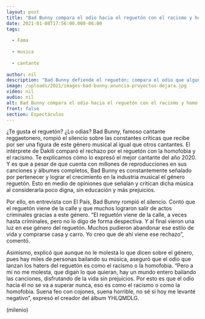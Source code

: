 ```yaml
---
layout: post
title: "Bad Bunny compara el odio hacia el reguetón con el racismo y homofobia"
date: 2021-01-08T17:56:00.000-06:00
tags:
  
  - Fama
  
  - musica
  
  - cantante
  
author: nil
description: "Bad Bunny defiende el reguetón; compara el odio que algunos sienten hacia el género musical con el racismo y la homofobia. "
image: /uploads/2021/images-bad-bunny-anuncia-proyectos-dejara.jpg
video: nil
audio: nil
alt: Bad Bunny compara el odio hacia el reguetón con el racismo y homofobia
front: false
section: Espectáculos
---
```


¿Te gusta el reguetón? ¿Lo odias? Bad Bunny, famoso cantante reggaetonero, rompió el silencio sobre las constantes críticas que recibe por ser una figura de este género musical al igual que otros cantantes. El intérprete de Dakiti comparó el rechazo por el reguetón con la homofobia y el racismo. Te explicamos cómo lo expresó el mejor cantante del año 2020. Y es que a pesar de que cuenta con millones de reproducciones en sus canciones y álbumes completos, Bad Bunny es constantemente señalado por pertenecer y lograr el crecimiento en la industria musical el género reguetón. Esto en medio de opiniones que señalan y critican dicha música al considerarla poco digna, sin educación y más prejuicios. 

Por ello, en entrevista con El País, Bad Bunny rompió el silencio. Contó que el reguetón viene de la calle y que muchos lograron salir de actos criminales gracias a este género. “El reguetón viene de la calle, a veces hasta criminales, pero no lo digo de forma despectiva. Y al final vieron una luz en ese género del reguetón. Muchos pudieron abandonar ese estilo de vida y comprarse casa y carro. Yo creo que de ahí viene ese rechazo”, comentó. 

Asimismo, explicó que aunque no le molesta lo que dicen sobre el género, pues hay miles de personas bailando su música, aseguró que el odio que lanzan los haters del reguetón es como el racismo o la homofobia. “Pero a mí no me molesta, que digan lo que quieran, hay un mundo entero bailando las canciones, disfrutando de la vida sin prejuicios. Por esto es que el odio hacia él no se va a superar nunca, eso es como el racismo o como la homofobia. Suena feo con cojones, suena horrible, no sé si hoy me levanté negativo”, expresó el creador del álbum YHLQMDLG.

(milenio)